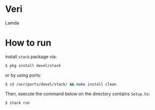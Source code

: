 # Veri
Lamda

# How to run
install `stack` package via:

```sh
$ pkg install devel/stack
```

or by using ports:

```sh
$ cd /usr/ports/devel/stack/ && make install clean
```

Then, execute the command below on the directory contains `Setup.hs`:

```sh
$ stack run
```